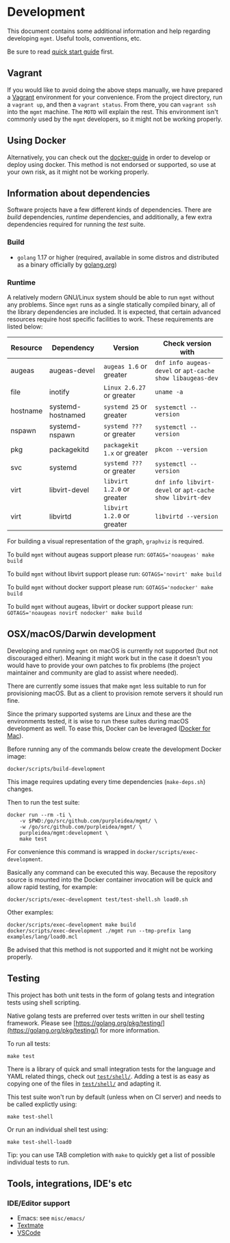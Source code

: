 # Development

This document contains some additional information and help regarding
developing `mgmt`. Useful tools, conventions, etc.

Be sure to read [quick start guide](quick-start-guide.md) first.

## Vagrant

If you would like to avoid doing the above steps manually, we have prepared a
[Vagrant](https://www.vagrantup.com/) environment for your convenience. From the
project directory, run a `vagrant up`, and then a `vagrant status`. From there,
you can `vagrant ssh` into the `mgmt` machine. The `MOTD` will explain the rest.
This environment isn't commonly used by the `mgmt` developers, so it might not
be working properly.

## Using Docker

Alternatively, you can check out the [docker-guide](docker-guide.md) in order to
develop or deploy using docker. This method is not endorsed or supported, so use
at your own risk, as it might not be working properly.

## Information about dependencies

Software projects have a few different kinds of dependencies. There are _build_
dependencies, _runtime_ dependencies, and additionally, a few extra dependencies
required for running the _test_ suite.

### Build

* `golang` 1.17 or higher (required, available in some distros and distributed
as a binary officially by [golang.org](https://golang.org/dl/))

### Runtime

A relatively modern GNU/Linux system should be able to run `mgmt` without any
problems. Since `mgmt` runs as a single statically compiled binary, all of the
library dependencies are included. It is expected, that certain advanced
resources require host specific facilities to work. These requirements are
listed below:

| Resource | Dependency        | Version                     | Check version with                                        |
|----------|-------------------|-----------------------------|-----------------------------------------------------------|
| augeas   | augeas-devel      | `augeas 1.6` or greater     | `dnf info augeas-devel` or `apt-cache show libaugeas-dev` |
| file     | inotify           | `Linux 2.6.27` or greater   | `uname -a`                                                |
| hostname | systemd-hostnamed | `systemd 25` or greater     | `systemctl --version`                                     |
| nspawn   | systemd-nspawn    | `systemd ???` or greater    | `systemctl --version`                                     |
| pkg      | packagekitd       | `packagekit 1.x` or greater | `pkcon --version`                                         |
| svc      | systemd           | `systemd ???` or greater    | `systemctl --version`                                     |
| virt     | libvirt-devel     | `libvirt 1.2.0` or greater  | `dnf info libvirt-devel` or `apt-cache show libvirt-dev`  |
| virt     | libvirtd          | `libvirt 1.2.0` or greater  | `libvirtd --version`                                      |

For building a visual representation of the graph, `graphviz` is required.

To build `mgmt` without augeas support please run:
`GOTAGS='noaugeas' make build`

To build `mgmt` without libvirt support please run:
`GOTAGS='novirt' make build`

To build `mgmt` without docker support please run:
`GOTAGS='nodocker' make build`

To build `mgmt` without augeas, libvirt or docker support please run:
`GOTAGS='noaugeas novirt nodocker' make build`

## OSX/macOS/Darwin development

Developing and running `mgmt` on macOS is currently not supported (but not
discouraged either). Meaning it might work but in the case it doesn't you would
have to provide your own patches to fix problems (the project maintainer and
community are glad to assist where needed).

There are currently some issues that make `mgmt` less suitable to run for
provisioning macOS. But as a client to provision remote servers it should run
fine.

Since the primary supported systems are Linux and these are the environments
tested, it is wise to run these suites during macOS development as well. To ease
this, Docker can be leveraged ([Docker for Mac](https://docs.docker.com/docker-for-mac/)).

Before running any of the commands below create the development Docker image:

```
docker/scripts/build-development
```

This image requires updating every time dependencies (`make-deps.sh`) changes.

Then to run the test suite:

```
docker run --rm -ti \
	-v $PWD:/go/src/github.com/purpleidea/mgmt/ \
	-w /go/src/github.com/purpleidea/mgmt/ \
	purpleidea/mgmt:development \
	make test
```

For convenience this command is wrapped in `docker/scripts/exec-development`.

Basically any command can be executed this way. Because the repository source is
mounted into the Docker container invocation will be quick and allow rapid
testing, for example:

```
docker/scripts/exec-development test/test-shell.sh load0.sh
```

Other examples:

```
docker/scripts/exec-development make build
docker/scripts/exec-development ./mgmt run --tmp-prefix lang examples/lang/load0.mcl
```

Be advised that this method is not supported and it might not be working
properly.

## Testing

This project has both unit tests in the form of golang tests and integration
tests using shell scripting.

Native golang tests are preferred over tests written in our shell testing
framework. Please see [https://golang.org/pkg/testing/](https://golang.org/pkg/testing/)
for more information.

To run all tests:

```
make test
```

There is a library of quick and small integration tests for the language and
YAML related things, check out [`test/shell/`](/test/shell). Adding a test is as
easy as copying one of the files in [`test/shell/`](/test/shell) and adapting
it.

This test suite won't run by default (unless when on CI server) and needs to be
called explictly using:

```
make test-shell
```

Or run an individual shell test using:

```
make test-shell-load0
```

Tip: you can use TAB completion with `make` to quickly get a list of possible
individual tests to run.

## Tools, integrations, IDE's etc

### IDE/Editor support

* Emacs: see `misc/emacs/`
* [Textmate](https://github.com/aequitas/mgmt.tmbundle)
* [VSCode](https://github.com/aequitas/mgmt.vscode)
